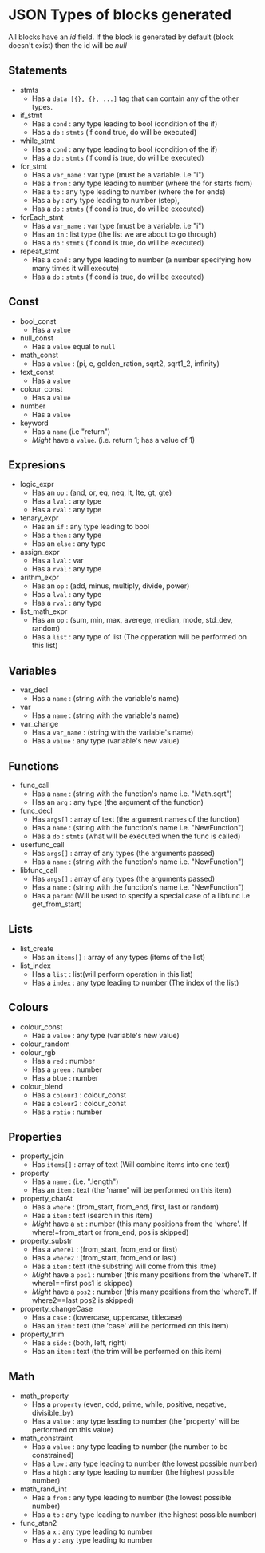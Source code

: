 # JSON Types of blocks generated

All blocks have an *id* field. If the block is generated by default (block doesn't exist)
then the id will be *null*

## Statements
- stmts
    + Has a `data [{}, {}, ...]` tag that can contain any of the other types.
- if_stmt
    + Has a `cond` : any type leading to bool (condition of the if)
    + Has a `do` : `stmts` (if cond true, do will be executed)
- while_stmt
    + Has a `cond` : any type leading to bool (condition of the if)
    + Has a `do` : `stmts` (if cond is true, do will be executed)
- for_stmt
    + Has a `var_name` : var type (must be a variable. i.e "i")
    + Has a `from` : any type leading to number (where the for starts from)
    + Has a `to` : any type leading to number (where the for ends)  
    + Has a `by` : any type leading to number (step),  
    + Has a `do` : `stmts` (if cond is true, do will be executed)
- forEach_stmt
    + Has a `var_name` : var type (must be a variable. i.e "i")
    + Has an `in` : list type (the list we are about to go through)
    + Has a `do` : `stmts` (if cond is true, do will be executed)
- repeat_stmt
    + Has a `cond` : any type leading to number (a number specifying how many times it will execute)  
    + Has a `do` : `stmts` (if cond is true, do will be executed)
    
## Const
- bool_const
    + Has a `value`
- null_const
    + Has a `value` equal to `null` 
- math_const
    + Has a `value` : (pi, e, golden_ration, sqrt2, sqrt1_2, infinity)
- text_const
    + Has a `value`
- colour_const
    + Has a `value`
- number
    + Has a `value`
- keyword
    + Has a `name` (i.e "return")
    + *Might* have a `value`. (i.e. return 1; has a value of 1)
     
## Expresions
- logic_expr
    + Has an `op` : (and, or, eq, neq, lt, lte, gt, gte)
    + Has a `lval` : any type
    + Has a `rval` : any type
- tenary_expr
    + Has an `if` : any type leading to bool
    + Has a `then` : any type
    + Has an `else` : any type
- assign_expr
    + Has a `lval` : var
    + Has a `rval` : any type
- arithm_expr
    + Has an `op` : (add, minus, multiply, divide, power)
    + Has a `lval` : any type
    + Has a `rval` : any type
- list_math_expr
    + Has an `op` : (sum, min, max, averege, median, mode, std_dev, random)
    + Has a `list` : any type of list (The opperation will be performed on this list)
     
## Variables
- var_decl
    + Has a `name` : (string with the variable's name)
- var
    + Has a `name` : (string with the variable's name)
- var_change
    + Has a `var_name` : (string with the variable's name)
    + Has a `value` : any type (variable's new value)
    
## Functions
- func_call
    + Has a `name` : (string with the function's name i.e. "Math.sqrt")
    + Has an `arg` : any type (the argument of the function)
- func_decl
    + Has `args[]` : array of text (the argument names of the function)
    + Has a `name` : (string with the function's name i.e. "NewFunction")
    + Has a `do` : `stmts` (what will be executed when the func is called)
- userfunc_call
    + Has `args[]` : array of any types (the arguments passed)
    + Has a `name` : (string with the function's name i.e. "NewFunction")
- libfunc\_call
    + Has `args[]` : array of any types (the arguments passed)
    + Has a `name` : (string with the function's name i.e. "NewFunction")
    + Has a `param`: (Will be used to specify a special case of a libfunc i.e get\_from\_start)
        
## Lists
- list_create
    + Has an `items[]` : array of any types (items of the list)
- list_index
    + Has a `list` : list(will perform operation in this list)
    + Has a `index` : any type leading to number (The index of the list)
    
## Colours
- colour_const
    + Has a `value` : any type (variable's new value)
- colour_random
- colour_rgb
    + Has a `red` : number
    + Has a `green` : number
    + Has a `blue` : number
- colour_blend
    + Has a `colour1` : colour_const
    + Has a `colour2` : colour_const
    + Has a `ratio` : number
    
## Properties
- property_join
    + Has `items[]` : array of text (Will combine items into one text)
- property
    + Has a `name` : (i.e. ".length")
    + Has an `item` : text (the 'name' will be performed on this item)
- property_charAt
    + Has a `where` : (from_start, from_end, first, last or random)
    + Has a `item` : text (search in this item)
    + *Might* have a `at` : number (this many positions from the 'where'. If where!=from_start or from_end, pos is skipped)
- property_substr
    + Has a `where1` : (from_start, from_end or first)
    + Has a `where2` : (from_start, from_end or last)
    + Has a `item` : text (the substring will come from this itme)
    + *Might* have a `pos1` : number (this many positions from the 'where1'. If where1==first pos1 is skipped)
    + *Might* have a `pos2` : number (this many positions from the 'where1'. If where2==last pos2 is skipped)
- property_changeCase
    + Has a `case` : (lowercase, uppercase, titlecase)
    + Has an `item` : text (the 'case' will be performed on this item)
- property_trim
    + Has a `side` : (both, left, right)
    + Has an `item` : text (the trim will be performed on this item)
    
## Math
- math_property
    + Has a `property` (even, odd, prime, while, positive, negative, divisible_by)
    + Has a `value` : any type leading to number (the 'property' will be performed on this value)
- math_constraint
    + Has a `value` : any type leading to number (the number to be constrained)
    + Has a `low` : any type leading to number (the lowest possible number)
    + Has a `high` : any type leading to number (the highest possible number)
- math_rand_int
    + Has a `from` : any type leading to number (the lowest possible number)
    + Has a `to` : any type leading to number (the highest possible number)
- func_atan2
    + Has a `x` : any type leading to number
    + Has a `y` : any type leading to number
